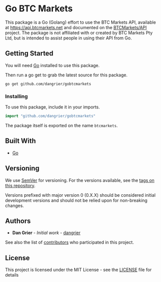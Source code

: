 # Go BTC Markets

This package is a Go (Golang) effort to use the BTC Markets API, available at https://api.btcmarkets.net and documented on the [BTCMarkets/API](https://github.com/BTCMarkets/API) project.
The package is not affiliated with or created by BTC Markets Pty Ltd, but is intended to assist people in using their API from Go.

## Getting Started

You will need [Go](https://golang.org/) installed to use this package.

Then run a go get to grab the latest source for this package.

```
go get github.com/dangrier/gobtcmarkets
```

### Installing

To use this package, include it in your imports.

```go
import "github.com/dangrier/gobtcmarkets"
```
The package itself is exported on the name `btcmarkets`.

## Built With

* [Go](https://golang.org/)

## Versioning

We use [SemVer](http://semver.org/) for versioning. For the versions available, see the [tags on this repository](https://github.com/dangrier/gobtcmarkets/tags).

Versions prefixed with major version 0 (0.X.X) should be considered initial development versions and should not be relied upon for non-breaking changes.

## Authors

* **Dan Grier** - *Initial work* - [dangrier](https://github.com/dangrier)

See also the list of [contributors](https://github.com/dangrier/gobtcmarkets/contributors) who participated in this project.

## License

This project is licensed under the MIT License - see the [LICENSE](LICENSE) file for details
